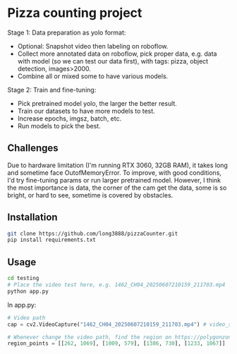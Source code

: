 # Pizza counting project

Stage 1: Data preparation as yolo format:

- Optional: Snapshot video then labeling on roboflow.
- Collect more annotated data on roboflow, pick proper data, e.g. data with model (so we can test our data first), with tags: pizza, object detection, images>2000.
- Combine all or mixed some to have various models.

Stage 2: Train and fine-tuning:

- Pick pretrained model yolo, the larger the better result.
- Train our datasets to have more models to test.
- Increase epochs, imgsz, batch, etc.
- Run models to pick the best.

## Challenges

Due to hardware limitation (I'm running RTX 3060, 32GB RAM), it takes long and sometime face OutofMemoryError.
To improve, with good conditions, I'd try fine-tuning params or run larger pretrained model. However, I think the most importance is data, the corner of the cam get the data, some is so bright, or hard to see, sometime is covered by obstacles.

## Installation

```bash
git clone https://github.com/long3888/pizzaCounter.git
pip install requirements.txt
```

## Usage

```bash
cd testing
# Place the video test here, e.g. 1462_CH04_20250607210159_211703.mp4
python app.py
```

In app.py:

```python
# Video path
cap = cv2.VideoCapture("1462_CH04_20250607210159_211703.mp4") # video_source=0 to use a webcam

# Whenever change the video path, find the region on https://polygonzone.roboflow.com/
region_points = [[262, 1069], [1009, 579], [1386, 730], [1233, 1067]]    # rectangle region
```
